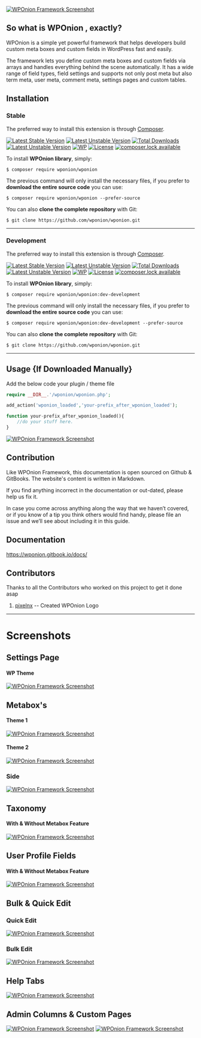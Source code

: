 [![WPOnion Framework Screenshot](http://s3.wponion.com/wp.org/v3/banner-1544x500.jpg)](http://s3.wponion.com/wp.org/v3/banner-1544x500.jpg)

## So what is WPOnion , exactly?

WPOnion is a simple yet powerful framework that helps developers build custom meta boxes and custom fields in WordPress fast and easily.

The framework lets you define custom meta boxes and custom fields via arrays and handles everything behind the scene automatically. It has a wide range of field types, field settings and supports not only post meta but also term meta, user meta, comment meta, settings pages and custom tables.

## Installation

### Stable 
The preferred way to install this extension is through [Composer](http://getcomposer.org/download/).

[![Latest Stable Version](https://poser.pugx.org/wponion/wponion/version)](https://packagist.org/packages/wponion/wponion)
[![Latest Unstable Version](https://poser.pugx.org/wponion/wponion/v/unstable)](https://packagist.org/packages/wponion/wponion)
[![Total Downloads](https://poser.pugx.org/wponion/wponion/downloads)](https://packagist.org/packages/wponion/wponion)
[![Latest Unstable Version](https://poser.pugx.org/wponion/wponion/v/unstable)](//packagist.org/packages/wponion/wponion)
[![WP](https://img.shields.io/badge/WordPress-Standar-1abc9c.svg)](https://github.com/WordPress-Coding-Standards/WordPress-Coding-Standards/)
[![License](https://poser.pugx.org/wponion/wponion/license)](https://packagist.org/packages/wponion/wponion)
[![composer.lock available](https://poser.pugx.org/wponion/wponion/composerlock)](https://packagist.org/packages/wponion/wponion)

To install **WPOnion library**, simply:

    $ composer require wponion/wponion

The previous command will only install the necessary files, if you prefer to **download the entire source code** you can use:

    $ composer require wponion/wponion --prefer-source

You can also **clone the complete repository** with Git:

    $ git clone https://github.com/wponion/wponion.git

---

### Development 
The preferred way to install this extension is through [Composer](http://getcomposer.org/download/).

[![Latest Stable Version](https://poser.pugx.org/wponion/dev/version)](https://packagist.org/packages/wponion/dev)
[![Latest Unstable Version](https://poser.pugx.org/wponion/dev/v/unstable)](https://packagist.org/packages/wponion/dev)
[![Total Downloads](https://poser.pugx.org/wponion/dev/downloads)](https://packagist.org/packages/wponion/dev)
[![Latest Unstable Version](https://poser.pugx.org/wponion/dev/v/unstable)](//packagist.org/packages/wponion/dev)
[![WP](https://img.shields.io/badge/WordPress-Standar-1abc9c.svg)](https://github.com/WordPress-Coding-Standards/WordPress-Coding-Standards/)
[![License](https://poser.pugx.org/wponion/dev/license)](https://packagist.org/packages/wponion/dev)
[![composer.lock available](https://poser.pugx.org/wponion/dev/composerlock)](https://packagist.org/packages/wponion/dev)

To install **WPOnion library**, simply:

    $ composer require wponion/wponion:dev-development

The previous command will only install the necessary files, if you prefer to **download the entire source code** you can use:

    $ composer require wponion/wponion:dev-development --prefer-source

You can also **clone the complete repository** with Git:

    $ git clone https://github.com/wponion/wponion.git

---

## Usage {If Downloaded Manually}
Add the below code your plugin / theme file 

```php
require __DIR__.'/wponion/wponion.php';

add_action('wponion_loaded','your-prefix_after_wponion_loaded');

function your-prefix_after_wponion_loaded(){
    //do your stuff here.
}
```
[![WPOnion Framework Screenshot](https://s3.wponion.com/preview/settings-modern-theme.jpg)](https://s3.wponion.com/preview/settings-modern-theme.jpg)


## Contribution

Like WPOnion Framework, this documentation is open sourced on Github & GitBooks. The website's content is written in Markdown.

If you find anything incorrect in the documentation or out-dated, please help us fix it.

In case you come across anything along the way that we haven’t covered, or if you know of a tip you think others would find handy, please file an issue and we’ll see about including it in this guide.

## Documentation

https://wponion.gitbook.io/docs/

## Contributors
Thanks to all the Contributors who worked on this project to get it done asap
1. [pixelnx](https://profiles.wordpress.org/pixelnx) -- Created WPOnion Logo

---

# Screenshots

## Settings Page

#### WP Theme 
[![WPOnion Framework Screenshot](https://s3.wponion.com/preview/settings-wp-theme.jpg)](https://s3.wponion.com/preview/settings-wp-theme.jpg)

## Metabox's
#### Theme 1
[![WPOnion Framework Screenshot](https://s3.wponion.com/preview/metabox-1.jpg)](https://s3.wponion.com/preview/metabox-1.jpg)
#### Theme 2
[![WPOnion Framework Screenshot](https://s3.wponion.com/preview/metabox-2.jpg)](https://s3.wponion.com/preview/metabox-2.jpg)
### Side
[![WPOnion Framework Screenshot](https://s3.wponion.com/preview/metabox-side.jpg)](https://s3.wponion.com/preview/metabox-side.jpg)

## Taxonomy
#### With & Without Metabox Feature
[![WPOnion Framework Screenshot](https://s3.wponion.com/preview/taxonomy.jpg)](https://s3.wponion.com/preview/taxonomy.jpg)

## User Profile Fields
#### With & Without Metabox Feature
[![WPOnion Framework Screenshot](https://s3.wponion.com/preview/user-profile-fields.jpg)](https://s3.wponion.com/preview/user-profile-fields.jpg)

## Bulk & Quick Edit
### Quick Edit
[![WPOnion Framework Screenshot](https://s3.wponion.com/preview/quick-edit.jpg)](https://s3.wponion.com/preview/quick-edit.jpg)
### Bulk Edit 
[![WPOnion Framework Screenshot](https://s3.wponion.com/preview/bulk-edit.jpg)](https://s3.wponion.com/preview/bulk-edit.jpg)

## Help Tabs
[![WPOnion Framework Screenshot](https://s3.wponion.com/preview/help-tabs.gif)](https://s3.wponion.com/preview/help-tabs.gif)

## Admin Columns & Custom Pages
[![WPOnion Framework Screenshot](https://s3.wponion.com/preview/admin-columns.jpg)](https://s3.wponion.com/preview/admin-columns.jpg)
[![WPOnion Framework Screenshot](https://s3.wponion.com/preview/admin-page-with-tabs.jpg)](https://s3.wponion.com/preview/admin-page-with-tabs.jpg)
